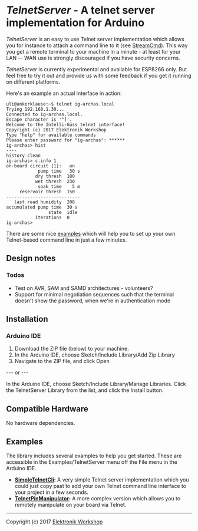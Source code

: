 # *TelnetServer* - A telnet server implementation for Arduino

*TelnetServer* is an easy to use Telnet server implementation which allows you for instance to attach a command line to it (see [StreamCmd](../StreamCmd)). This way you get a remote terminal to your machine in a minute - at least for your LAN -- WAN use is strongly discouraged if you have security concerns.

*TelnetServer* is currently experimental and available for ESP8266 only. But feel free to try it out and provide us with some feedback if you get it running on different platforms.

Here's an example an actual interface in action:
```
uli@ankerklause:~$ telnet ig-archas.local
Trying 192.168.1.30...
Connected to ig-archas.local.
Escape character is '^]'.
Welcome to the Intelli-Güss telnet interface!
Copyright (c) 2017 Elektronik Workshop
Type "help" for available commands
Please enter password for "ig-archas": ******
ig-archas> hist
----
history clean
ig-archas> c.info 1
on-board circuit [1]:   on
            pump time   30 s
           dry thresh  180
           wet thresh  230
            soak time    5 m
     reservoir thresh  150
----------------------------
   last read humidity  208
accumulated pump time  30 s
                state  idle
           iterations  0
ig-archas>
```

There are some nice [examples](##examples) which will help you to set up your own Telnet-based command line in just a few minutes.

## Design notes
### Todos
* Test on AVR, SAM and SAMD architectures - volunteers?
* Support for minimal negotiation sequences such that the terminal doesn't show the password, when we're in authentication mode

## Installation
### Arduino IDE
1. Download the ZIP file (below) to your machine.
2. In the Arduino IDE, choose Sketch/Include Library/Add Zip Library
3. Navigate to the ZIP file, and click Open

--- or ---

In the Arduino IDE, choose Sketch/Include Library/Manage Libraries.  Click the TelnetServer Library from the list, and click the Install button.

## Compatible Hardware
No hardware dependencies.

## Examples
The library includes several examples to help you get started. These are accessible in the Examples/TelnetServer menu off the File menu in the Arduino IDE.
* **[SimpleTelnetCli](examples/SimpleTelnetCli/SimpleTelnetCli.ino):** A very simple Telnet server implementation which you could just copy past to add your own Telnet command line interface to your project in a few seconds.
* **[TelnetPinManipulator](examples/TelnetPinManipulator/TelnetPinManipulator.ino):** A more complex version which allows you to remotely manipulate on your board via Telnet.

---
Copyright (c) 2017 [Elektronik Workshop](http://elektronikworkshop.ch)
